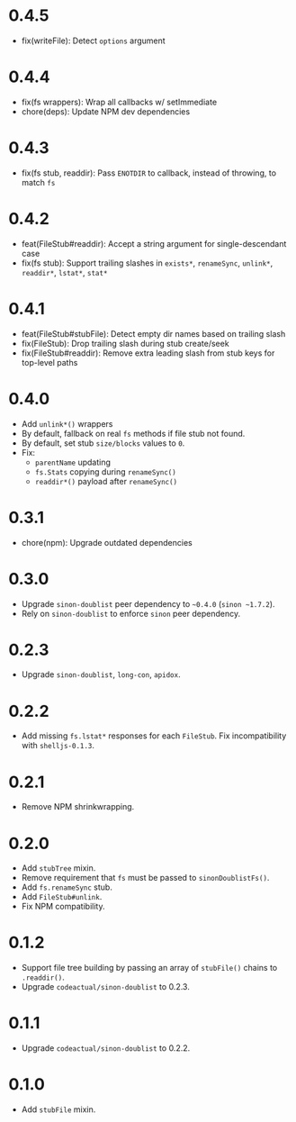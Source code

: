 # 0.4.5

- fix(writeFile): Detect `options` argument

# 0.4.4

- fix(fs wrappers): Wrap all callbacks w/ setImmediate
- chore(deps): Update NPM dev dependencies

# 0.4.3

- fix(fs stub, readdir): Pass `ENOTDIR` to callback, instead of throwing, to match `fs`

# 0.4.2

- feat(FileStub#readdir): Accept a string argument for single-descendant case
- fix(fs stub): Support trailing slashes in `exists*`, `renameSync`, `unlink*`, `readdir*`, `lstat*`, `stat*`

# 0.4.1

- feat(FileStub#stubFile): Detect empty dir names based on trailing slash
- fix(FileStub): Drop trailing slash during stub create/seek
- fix(FileStub#readdir): Remove extra leading slash from stub keys for top-level paths

# 0.4.0

- Add `unlink*()` wrappers
- By default, fallback on real `fs` methods if file stub not found.
- By default, set stub `size/blocks` values to `0`.
- Fix:
  * `parentName` updating
  * `fs.Stats` copying during `renameSync()`
  * `readdir*()` payload after `renameSync()`

# 0.3.1

- chore(npm): Upgrade outdated dependencies

# 0.3.0

- Upgrade `sinon-doublist` peer dependency to `~0.4.0` (`sinon ~1.7.2`).
- Rely on `sinon-doublist` to enforce `sinon` peer dependency.

# 0.2.3

- Upgrade `sinon-doublist`, `long-con`, `apidox`.

# 0.2.2

- Add missing `fs.lstat*` responses for each `FileStub`. Fix incompatibility with `shelljs-0.1.3`.

# 0.2.1

- Remove NPM shrinkwrapping.

# 0.2.0

- Add `stubTree` mixin.
- Remove requirement that `fs` must be passed to `sinonDoublistFs()`.
- Add `fs.renameSync` stub.
- Add `FileStub#unlink`.
- Fix NPM compatibility.

# 0.1.2

- Support file tree building by passing an array of `stubFile()` chains to `.readdir()`.
- Upgrade `codeactual/sinon-doublist` to 0.2.3.

# 0.1.1

- Upgrade `codeactual/sinon-doublist` to 0.2.2.

# 0.1.0

- Add `stubFile` mixin.
